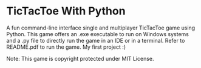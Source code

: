 # TicTacToe With Python
A fun command-line interface single and multiplayer TicTacToe game using Python. This game offers an .exe executable to run on Windows systems and a .py file to directly run the game in an IDE or in a terminal. Refer to README.pdf to run the game. My first project :)


Note: This game is copyright protected under MIT License.

